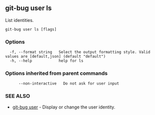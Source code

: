 ## git-bug user ls

List identities.

```
git-bug user ls [flags]
```

### Options

```
  -f, --format string   Select the output formatting style. Valid values are [default,json] (default "default")
  -h, --help            help for ls
```

### Options inherited from parent commands

```
      --non-interactive   Do not ask for user input
```

### SEE ALSO

* [git-bug user](git-bug_user.md)	 - Display or change the user identity.

